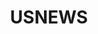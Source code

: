 ---
title: USNEWS
crosslinks:
- autotldr
- politics
- botwatch
- The_Donald
- illinois
- videos
- PoliticalMemes
- GunsAreCool
- madoffraud
- personalfinance
- Internet
- DeFranco
- news
- JusticeServed
- UnresolvedMysteries
- all
- xkcd
- youtubot
- PuertoRico
- Salted_Crime
---